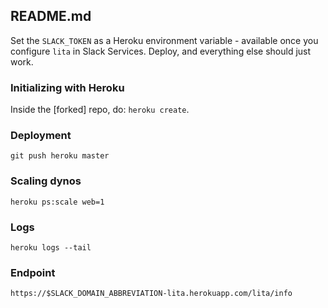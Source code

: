 ## README.md

Set the `SLACK_TOKEN` as a Heroku environment variable - available once you configure `lita` in Slack Services. Deploy, and everything else should just work.

### Initializing with Heroku

Inside the [forked] repo, do: `heroku create`.

### Deployment

    git push heroku master

### Scaling dynos

    heroku ps:scale web=1

### Logs

    heroku logs --tail

### Endpoint

    https://$SLACK_DOMAIN_ABBREVIATION-lita.herokuapp.com/lita/info
